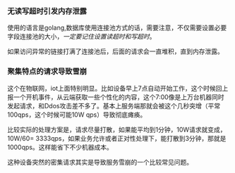 ### 无读写超时引发内存泄露
使用的语言是golang,数据库使用连接池方式的话，需要注意，不仅需要设置必要字段连接池的大小，*一定要记住设置读超时和写超时*。

如果访问异常的链接打满了连接池后，后面的请求会一直堆积，直到内存泄露。

### 聚集特点的请求导致雪崩
这个在物联网，iot上面特别明显。比如设备早上7点自动开始工作，这个时候回上报一个开机事件，从云端获取一些个性化的内容，这个7:00像是上万台机器同时发起请求，和Ddos攻击差不多了。基本上服务端那就会被这个几秒突增（平常100qps，这个时候可能10W qps）导致彻底瘫痪。

比较实际的处理方案是，请求尽量打散，如果能平均到1分钟，10W请求就变成，10W/60= 3333qps，如果业务允许或者正对性处理下，能打散到3分钟，那就是1000qps。这样能省下不少机器成本。

这种设备突然的密集请求其实是导致服务雪崩的一个比较常见问题。